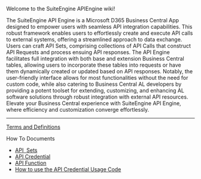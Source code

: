 Welcome to the SuiteEngine APIEngine wiki!

The SuiteEngine API Engine is a Microsoft D365 Business Central App designed to empower users with seamless API integration capabilities. This robust framework enables users to effortlessly create and execute API calls to external systems, offering a streamlined approach to data exchange. Users can craft API Sets, comprising collections of API Calls that construct API Requests and process ensuing API responses. The API Engine facilitates full integration with both base and extension Business Central tables, allowing users to incorporate these tables into requests or have them dynamically created or updated based on API responses. Notably, the user-friendly interface allows for most functionalities without the need for custom code, while also catering to Business Central AL developers by providing a potent toolset for extending, customizing, and enhancing AL software solutions through robust integration with external API resources. Elevate your Business Central experience with SuiteEngine API Engine, where efficiency and customization converge effortlessly.

---

[Terms and Definitions](/APIEngineTermsAndDefinitions.md)

How To Documents

- [API  Sets](https://github.com/SuiteEngine/APIEngine/wiki/LearnMore-APISet)
- [API Credential](https://github.com/SuiteEngine/APIEngine/wiki/LearnMore-APICredential)
- [API Function](https://github.com/SuiteEngine/APIEngine/wiki/LearnMore-APIFunction)
- [How to use the API Credential Usage Code](https://github.com/SuiteEngine/APIEngine/wiki/How-To-Use-The-API-Credential-Usage-Code)
